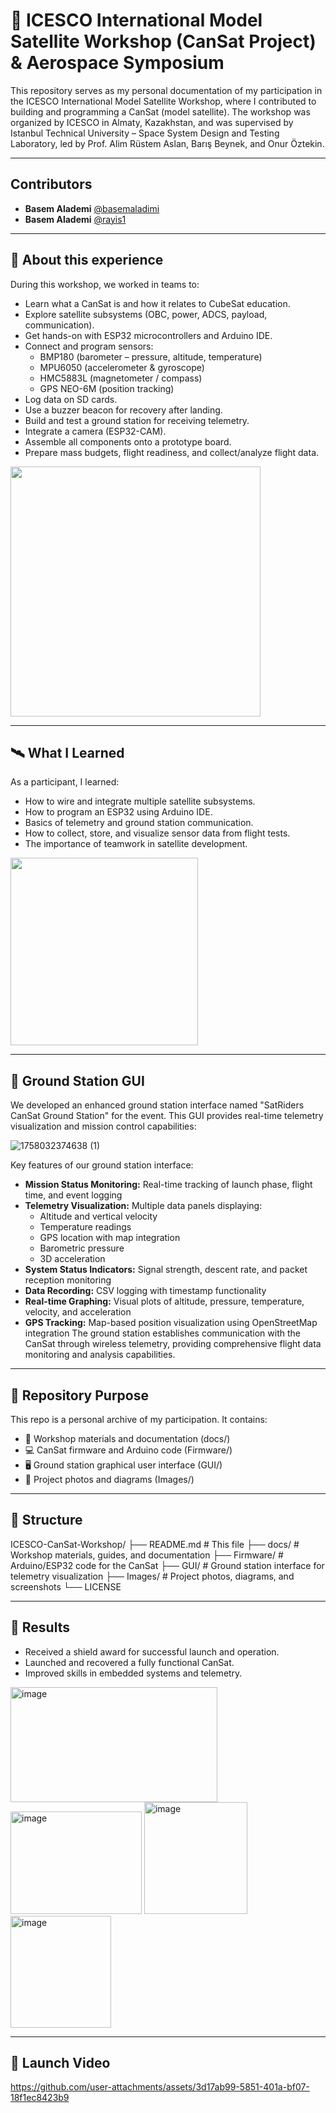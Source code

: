 # 🚀 ICESCO International Model Satellite Workshop (CanSat Project) & Aerospace Symposium
This repository serves as my personal documentation of my participation in the ICESCO International Model Satellite Workshop, where I contributed to building and programming a CanSat (model satellite).
The workshop was organized by ICESCO in Almaty, Kazakhstan, and was supervised by Istanbul Technical University – Space System Design and Testing Laboratory, led by Prof. Alim Rüstem Aslan, Barış Beynek, and Onur Öztekin.

________________________________________________________________________________________________
## Contributors
- **Basem Alademi** [@basemaladimi](https://github.com/basemaladimi)
- **Basem Alademi** [@rayis1](https://github.com/rayis1)
________________________________________________________________________________________________
## 📖 About this experience
During this workshop, we worked in teams to:

  - Learn what a CanSat is and how it relates to CubeSat education.
  - Explore satellite subsystems (OBC, power, ADCS, payload, communication).
  - Get hands-on with ESP32 microcontrollers and Arduino IDE.
  - Connect and program sensors:
    - BMP180 (barometer – pressure, altitude, temperature)
    - MPU6050 (accelerometer & gyroscope)
    - HMC5883L (magnetometer / compass)
    - GPS NEO-6M (position tracking)
  - Log data on SD cards.
  - Use a buzzer beacon for recovery after landing.
  - Build and test a ground station for receiving telemetry.
  - Integrate a camera (ESP32-CAM).
  - Assemble all components onto a prototype board.
  - Prepare mass budgets, flight readiness, and collect/analyze flight data.
  <img src="https://github.com/user-attachments/assets/d5da06c4-124e-4cce-a026-e11a74a112bc" width="400" />
  
  ________________________________________________________________________________________________
  
## 🛰️ What I Learned

As a participant, I learned:

  - How to wire and integrate multiple satellite subsystems.
  - How to program an ESP32 using Arduino IDE.
  - Basics of telemetry and ground station communication.
  - How to collect, store, and visualize sensor data from flight tests.
  - The importance of teamwork in satellite development.

<img src="https://github.com/user-attachments/assets/c726b3de-5a1b-443d-aec7-479b7115c94d" width="300" />

  ________________________________________________________________________________________________
  
## 📡 Ground Station GUI

We developed an enhanced ground station interface named "SatRiders CanSat Ground Station" for the event. This GUI provides real-time telemetry visualization and mission control capabilities:


![1758032374638 (1)](https://github.com/user-attachments/assets/c9e34ecc-28ec-49b0-8b17-e617f4f71398)

Key features of our ground station interface:

  - **Mission Status Monitoring:** Real-time tracking of launch phase, flight time, and event logging
  - **Telemetry Visualization:** Multiple data panels displaying:
    - Altitude and vertical velocity
    - Temperature readings
    - GPS location with map integration
    - Barometric pressure
    - 3D acceleration
  - **System Status Indicators:** Signal strength, descent rate, and packet reception monitoring
  - **Data Recording:** CSV logging with timestamp functionality
  - **Real-time Graphing:** Visual plots of altitude, pressure, temperature, velocity, and acceleration
  - **GPS Tracking:** Map-based position visualization using OpenStreetMap integration
The ground station establishes communication with the CanSat through wireless telemetry, providing comprehensive flight data monitoring and analysis capabilities.
________________________________________________________________________________________________

## 📂 Repository Purpose

This repo is a personal archive of my participation. It contains:

  - 📑 Workshop materials and documentation (docs/)
  - 💻 CanSat firmware and Arduino code (Firmware/)  
  - 🖥️ Ground station graphical user interface (GUI/)
  - 📸 Project photos and diagrams (Images/)
________________________________________________________________________________________________

## 📂 Structure


ICESCO-CanSat-Workshop/
├── README.md              # This file
├── docs/                  # Workshop materials, guides, and documentation
├── Firmware/              # Arduino/ESP32 code for the CanSat
├── GUI/                   # Ground station interface for telemetry visualization
├── Images/                # Project photos, diagrams, and screenshots
└── LICENSE

________________________________________________________________________________________________

## 📂 Results

  - Received a shield award for successful launch and operation.
  - Launched and recovered a fully functional CanSat.
  - Improved skills in embedded systems and telemetry.

<img width="331" height="184" alt="image" src="https://github.com/user-attachments/assets/7fc0aa6e-760b-498e-b380-828715a743bc" />  <img width="210" height="164" alt="image" src="https://github.com/user-attachments/assets/973b92a3-02b8-4dd0-9ffa-1f226b0167f5" />  <img width="165" height="179" alt="image" src="https://github.com/user-attachments/assets/96f05f02-3249-44ea-889d-978529a95201" />   <img width="161" height="179" alt="image" src="https://github.com/user-attachments/assets/49112410-617a-46c8-a185-59e41d079022" />

________________________________________________________________________________________________

## 📡 Launch Video 




https://github.com/user-attachments/assets/3d17ab99-5851-401a-bf07-18f1ec8423b9





